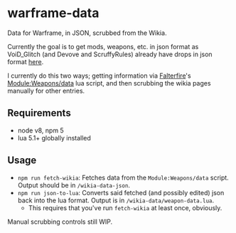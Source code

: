 # warframe-data

Data for Warframe, in JSON, scrubbed from the Wikia.

Currently the goal is to get mods, weapons, etc. in json format as VoiD_Glitch (and
Devove and ScruffyRules) already have drops in json format [here](http://destiny.trade/).

I currently do this two ways; getting information via [Falterfire](http://warframe.wikia.com/wiki/User:Falterfire)'s
[Module:Weapons/data](http://warframe.wikia.com/wiki/Module:Weapons/data) lua
script, and then scrubbing the wikia pages manually for other entries.

## Requirements

- node v8, npm 5
- lua 5.1+ globally installed

## Usage

- `npm run fetch-wikia`: Fetches data from the `Module:Weapons/data` script. Output should be in `/wikia-data-json`.
- `npm run json-to-lua`: Converts said fetched (and possibly edited) json back into the lua format. Output is 
in `/wikia-data/weapon-data.lua`.
  - This requires that you've run `fetch-wikia` at least once, obviously.

Manual scrubbing controls still WIP.
